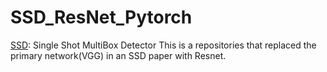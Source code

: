 # SSD_ResNet_Pytorch
[SSD](https://arxiv.org/pdf/1512.02325.pdf): Single Shot MultiBox Detector
This is a repositories that replaced the primary network(VGG) in an SSD paper with Resnet.
